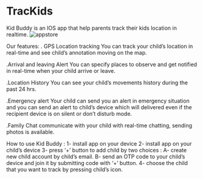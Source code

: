 # TracKids

Kid Buddy is an IOS app that help parents track their kids location in realtime.
![appstore](https://user-images.githubusercontent.com/47509504/205902251-0b600df3-cfc3-417c-a8cb-8bba38300647.png)

Our features:
. GPS Location tracking 
You can track your child’s location in real-time and see child’s annotation moving on the map.

.Arrival and leaving Alert
You can specify places to observe and get notified in real-time when your child arrive or leave.

.Location History
You can see your child’s movements history during the past 24 hrs.

.Emergency alert
Your child can send you an alert in emergency situation and you can send an alert to child’s device which will delivered even if the recipient device is on silent or don’t disturb mode.

.Family Chat
communicate with your child with real-time chatting, sending photos is available.

How to use Kid Buddy : 
1- install app on your device
2- install app on your child’s device
3- press ‘+’ button to add  child by two choices : 
       A- create new child account by child’s email.
       B- send an OTP code to your child’s device and join it by submitting code with ‘+’ button.
4- choose the child that you want to track by pressing child’s icon.
